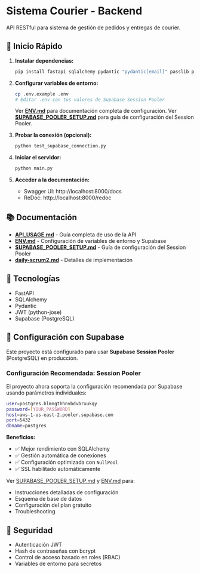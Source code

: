 # Sistema Courier - Backend

API RESTful para sistema de gestión de pedidos y entregas de courier.

## 🚀 Inicio Rápido

1. **Instalar dependencias:**
   ```bash
   pip install fastapi sqlalchemy pydantic "pydantic[email]" passlib python-jose python-multipart uvicorn python-dotenv
   ```

2. **Configurar variables de entorno:**
   ```bash
   cp .env.example .env
   # Editar .env con tus valores de Supabase Session Pooler
   ```
   
   Ver **[ENV.md](ENV.md)** para documentación completa de configuración.
   Ver **[SUPABASE_POOLER_SETUP.md](SUPABASE_POOLER_SETUP.md)** para guía de configuración del Session Pooler.

3. **Probar la conexión (opcional):**
   ```bash
   python test_supabase_connection.py
   ```

4. **Iniciar el servidor:**
   ```bash
   python main.py
   ```

5. **Acceder a la documentación:**
   - Swagger UI: http://localhost:8000/docs
   - ReDoc: http://localhost:8000/redoc

## 📚 Documentación

- **[API_USAGE.md](API_USAGE.md)** - Guía completa de uso de la API
- **[ENV.md](ENV.md)** - Configuración de variables de entorno y Supabase
- **[SUPABASE_POOLER_SETUP.md](SUPABASE_POOLER_SETUP.md)** - Guía de configuración del Session Pooler
- **[daily-scrum2.md](daily-scrum2.md)** - Detalles de implementación

## 🔧 Tecnologías

- FastAPI
- SQLAlchemy
- Pydantic
- JWT (python-jose)
- Supabase (PostgreSQL)

## 📝 Configuración con Supabase

Este proyecto está configurado para usar **Supabase Session Pooler** (PostgreSQL) en producción. 

### Configuración Recomendada: Session Pooler

El proyecto ahora soporta la configuración recomendada por Supabase usando parámetros individuales:

```bash
user=postgres.hlmngthhnvbdvbrxukqy
password=[YOUR_PASSWORD]
host=aws-1-us-east-2.pooler.supabase.com
port=5432
dbname=postgres
```

**Beneficios:**
- ✅ Mejor rendimiento con SQLAlchemy
- ✅ Gestión automática de conexiones
- ✅ Configuración optimizada con `NullPool`
- ✅ SSL habilitado automáticamente

Ver [SUPABASE_POOLER_SETUP.md](SUPABASE_POOLER_SETUP.md) y [ENV.md](ENV.md) para:
- Instrucciones detalladas de configuración
- Esquema de base de datos
- Configuración del plan gratuito
- Troubleshooting

## 🔐 Seguridad

- Autenticación JWT
- Hash de contraseñas con bcrypt
- Control de acceso basado en roles (RBAC)
- Variables de entorno para secretos
